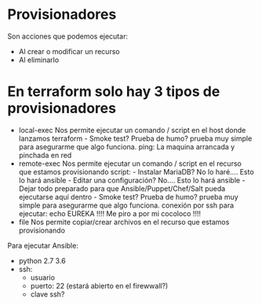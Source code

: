 # Provisionadores

Son acciones que podemos ejecutar:
- Al crear o modificar un recurso
- Al eliminarlo

# En terraform solo hay 3 tipos de provisionadores
- local-exec        Nos permite ejecutar un comando / script en el host donde lanzamos terraform
                    - Smoke test? Prueba de humo? prueba muy simple para asegurarme que algo funciona.
                        ping: La maquina arrancada y pinchada en red
- remote-exec       Nos permite ejecutar un comando / script en el recurso que estamos provisionando
                    script: 
                    - Instalar MariaDB? No lo haré.... Esto lo hará ansible
                    - Editar una configuración? No.... Esto lo hará ansible
                    - Dejar todo preparado para que Ansible/Puppet/Chef/Salt pueda ejecutarse aquí dentro
                    - Smoke test? Prueba de humo? prueba muy simple para asegurarme que algo funciona.
                        conexión por ssh para ejecutar: echo EUREKA !!!! Me piro a por mi cocoloco !!!!
- file              Nos permite copiar/crear archivos en el recurso que estamos provisionando


Para ejecutar Ansible:
- python 2.7    3.6
- ssh:
    - usuario
    - puerto: 22 (estará abierto en el firewwall?)
    - clave ssh?

